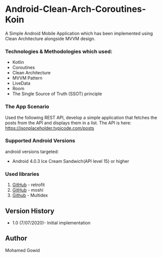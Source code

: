 # Android-Clean-Arch-Coroutines-Koin

A Simple Android Mobile Application which has been implemented using Clean Architecture alongside MVVM design.


### Technologies & Methodologies which used:

- Kotlin
- Coroutines
- Clean Architecture
- MVVM Pattern
- LiveData
- Room
- The Single Source of Truth (SSOT) principle


### The App Scenario

Used the following REST API, develop a simple application that fetches the
posts from the API and displays them in a list.
The API is here: https://jsonplaceholder.typicode.com/posts


### Supported Android Versions

android versions targeted:

- Android 4.0.3 Ice Cream Sandwich(API level 15) or higher


### Used libraries

1. [GitHub](http://square.github.io/retrofit/) - retrofit
2. [GitHub](https://github.com/square/moshi) - moshi
3. [Github](https://github.com/casidiablo/multidex) - Multidex


## Version History

* 1.0 (7/07/2020)- Initial implementation


## Author
Mohamed Gowid
